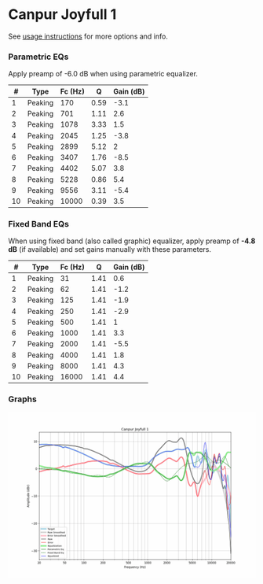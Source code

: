 # Canpur Joyfull 1
See [usage instructions](https://github.com/jaakkopasanen/AutoEq#usage) for more options and info.

### Parametric EQs
Apply preamp of -6.0 dB when using parametric equalizer.

|   # | Type    |   Fc (Hz) |    Q |   Gain (dB) |
|-----|---------|-----------|------|-------------|
|   1 | Peaking |       170 | 0.59 |        -3.1 |
|   2 | Peaking |       701 | 1.11 |         2.6 |
|   3 | Peaking |      1078 | 3.33 |         1.5 |
|   4 | Peaking |      2045 | 1.25 |        -3.8 |
|   5 | Peaking |      2899 | 5.12 |         2   |
|   6 | Peaking |      3407 | 1.76 |        -8.5 |
|   7 | Peaking |      4402 | 5.07 |         3.8 |
|   8 | Peaking |      5228 | 0.86 |         5.4 |
|   9 | Peaking |      9556 | 3.11 |        -5.4 |
|  10 | Peaking |     10000 | 0.39 |         3.5 |

### Fixed Band EQs
When using fixed band (also called graphic) equalizer, apply preamp of **-4.8 dB** (if available) and set gains manually with these parameters.

|   # | Type    |   Fc (Hz) |    Q |   Gain (dB) |
|-----|---------|-----------|------|-------------|
|   1 | Peaking |        31 | 1.41 |         0.6 |
|   2 | Peaking |        62 | 1.41 |        -1.2 |
|   3 | Peaking |       125 | 1.41 |        -1.9 |
|   4 | Peaking |       250 | 1.41 |        -2.9 |
|   5 | Peaking |       500 | 1.41 |         1   |
|   6 | Peaking |      1000 | 1.41 |         3.3 |
|   7 | Peaking |      2000 | 1.41 |        -5.5 |
|   8 | Peaking |      4000 | 1.41 |         1.8 |
|   9 | Peaking |      8000 | 1.41 |         4.3 |
|  10 | Peaking |     16000 | 1.41 |         4.4 |

### Graphs
![](./Canpur%20Joyfull%201.png)
